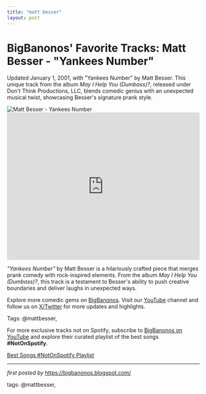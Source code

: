 ```yaml
---
title: "matt besser"
layout: post
---
```

<!-- Post Title -->
<h1 >BigBanonos' Favorite Tracks: Matt Besser - "Yankees Number"</h1> <!-- Introductory Text -->
<p >Updated January 1, 2001, with "Yankees Number" by Matt Besser. This unique track from the album <em>May I Help You (Dumbass)?</em>, released under Don't Think Productions, LLC, blends comedic genius with an unexpected musical twist, showcasing Besser's signature prank style.</p> <!-- Featured Image -->
<div > <img src="https://i1.sndcdn.com/artworks-072b2CoXKZ78-0-t240x240.jpg" alt="Matt Besser - Yankees Number" />
</div> <!-- YouTube Video Embed -->
<div > <iframe width="100%" height="385" src="https://www.youtube.com/embed/U2rnuh5ArZM" title="Yankees Number" frameborder="0" allow="accelerometer; autoplay; clipboard-write; encrypted-media; gyroscope; picture-in-picture; web-share" referrerpolicy="strict-origin-when-cross-origin" allowfullscreen></iframe>
</div> <!-- Song Information -->
<div > <p><em>"Yankees Number"</em> by Matt Besser is a hilariously crafted piece that merges prank comedy with rock-inspired elements. From the album <em>May I Help You (Dumbass)?</em>, this track is a testament to Besser's ability to push creative boundaries and deliver laughs in unexpected ways.</p>
</div> <!-- Footer Links -->
<div > <p>Explore more comedic gems on <a href="https://bigbanonos.blogspot.com/" target="_blank">BigBanonos</a>. Visit our <a href="https://www.youtube.com/@BigBanonos" target="_blank">YouTube</a> channel and follow us on <a href="https://x.com/bigbanonos" target="_blank">X/Twitter</a> for more updates and highlights.</p>
</div> <!-- Tags -->
<p >Tags: @mattbesser,</p>


<!--Subscribe and Playlist Links-->
<div>
    <p>For more exclusive tracks not on Spotify, subscribe to <a href="https://www.youtube.com/@BigBanonos" target="_blank">BigBanonos on YouTube</a> and explore their curated playlist of the best songs <strong>#NotOnSpotify</strong>.</p>
    <p><a href="https://www.youtube.com/playlist?list=PLtuNtuTatqI0kFahUCbtbfenC_ET5O_tr" target="_blank">Best Songs #NotOnSpotify Playlist<br /></a></p></div>

<hr />

<p><em>first posted by</em> <a href="https://bigbanonos.blogspot.com/" rel="noopener" target="_new">https://bigbanonos.blogspot.com/</a></p>

<p>tags: @mattbesser,</p>
